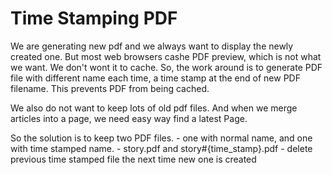 
# Time Stamping PDF

We are generating new pdf and we always want to display the newly created one.
But most web browsers cashe PDF preview, which is not what we want.
We don't wont it to cache.
So, the work around is to generate PDF file with different name each time, a time stamp at the end of new PDF filename.
This prevents PDF from being cached.

We also do not want to keep lots of old pdf files.
And when we merge articles into a page, we need easy way find a latest Page.

So the solution is to keep two PDF files.
    - one with normal name, and one with time stamped name.
    - story.pdf and story#{time_stamp}.pdf
    - delete previous time stamped file the next time new one is created

